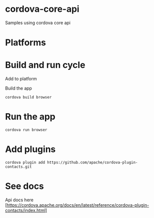 # cordova-core-api
Samples using cordova core api
# Platforms
# Build and run cycle
Add to platform

Build the app

```
cordova build browser
```

# Run the app
```
cordova run browser
```
# Add plugins
```
cordova plugin add https://github.com/apache/cordova-plugin-contacts.git
```

# See docs
Api docs here [https://cordova.apache.org/docs/en/latest/reference/cordova-plugin-contacts/index.html]